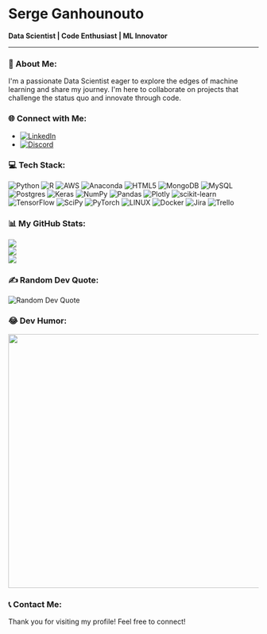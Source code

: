 # Serge Ganhounouto

**Data Scientist | Code Enthusiast | ML Innovator**

---

### 🌟 About Me:
I'm a passionate Data Scientist eager to explore the edges of machine learning and share my journey. I'm here to collaborate on projects that challenge the status quo and innovate through code.

### 🌐 Connect with Me:
-  [![LinkedIn](https://img.shields.io/badge/LinkedIn-%230077B5.svg?logo=linkedin&logoColor=white)](https://linkedin.com/in/gserge/)
- [![Discord](https://img.shields.io/badge/Discord-%237289DA.svg?logo=discord&logoColor=white)](https://discord.gg/MPVBTWWf)

### 💻 Tech Stack:
![Python](https://img.shields.io/badge/python-3670A0?style=flat&logo=python&logoColor=ffdd54) 
![R](https://img.shields.io/badge/r-%23276DC3.svg?style=flat&logo=r&logoColor=white) 
![AWS](https://img.shields.io/badge/AWS-%23FF9900.svg?style=flat&logo=amazon-aws&logoColor=white) 
![Anaconda](https://img.shields.io/badge/Anaconda-%2344A833.svg?style=flat&logo=anaconda&logoColor=white) 
![HTML5](https://img.shields.io/badge/html5-%23E34F26.svg?style=flat&logo=html5&logoColor=white) 
![MongoDB](https://img.shields.io/badge/MongoDB-%234ea94b.svg?style=flat&logo=mongodb&logoColor=white) 
![MySQL](https://img.shields.io/badge/mysql-%2300f.svg?style=flat&logo=mysql&logoColor=white) 
![Postgres](https://img.shields.io/badge/postgres-%23316192.svg?style=flat&logo=postgresql&logoColor=white) 
![Keras](https://img.shields.io/badge/Keras-%23D00000.svg?style=flat&logo=Keras&logoColor=white) 
![NumPy](https://img.shields.io/badge/numpy-%23013243.svg?style=flat&logo=numpy&logoColor=white) 
![Pandas](https://img.shields.io/badge/pandas-%23150458.svg?style=flat&logo=pandas&logoColor=white) 
![Plotly](https://img.shields.io/badge/Plotly-%233F4F75.svg?style=flat&logo=plotly&logoColor=white) 
![scikit-learn](https://img.shields.io/badge/scikit--learn-%23F7931E.svg?style=flat&logo=scikit-learn&logoColor=white) 
![TensorFlow](https://img.shields.io/badge/TensorFlow-%23FF6F00.svg?style=flat&logo=TensorFlow&logoColor=white) 
![SciPy](https://img.shields.io/badge/SciPy-%230C55A5.svg?style=flat&logo=scipy&logoColor=%white) 
![PyTorch](https://img.shields.io/badge/PyTorch-%23EE4C2C.svg?style=flat&logo=PyTorch&logoColor=white) 
![LINUX](https://img.shields.io/badge/Linux-FCC624?style=flat&logo=linux&logoColor=black) 
![Docker](https://img.shields.io/badge/docker-%230db7ed.svg?style=flat&logo=docker&logoColor=white) 
![Jira](https://img.shields.io/badge/jira-%230A0FFF.svg?style=flat&logo=jira&logoColor=white) 
![Trello](https://img.shields.io/badge/Trello-%23026AA7.svg?style=flat&logo=Trello&logoColor=white)
<!-- More badges can be added in the same way -->

### 📊 My GitHub Stats:
![](https://github-readme-stats.vercel.app/api?username=GhntSergio&theme=dark&hide_border=false&include_all_commits=true&count_private=true)<br/>
![](https://github-readme-streak-stats.herokuapp.com/?user=GhntSergio&theme=dark&hide_border=false)<br/>
![](https://github-readme-stats.vercel.app/api/top-langs/?username=GhntSergio&theme=dark&hide_border=false&include_all_commits=true&count_private=true&layout=compact)
### ✍️ Random Dev Quote:
![Random Dev Quote](https://quotes-github-readme.vercel.app/api?type=horizontal&theme=radical)

### 😂 Dev Humor:
<img src="https://random-memer.herokuapp.com/" width="512px"/>

### 📞 Contact Me:
Thank you for visiting my profile! Feel free to connect!
